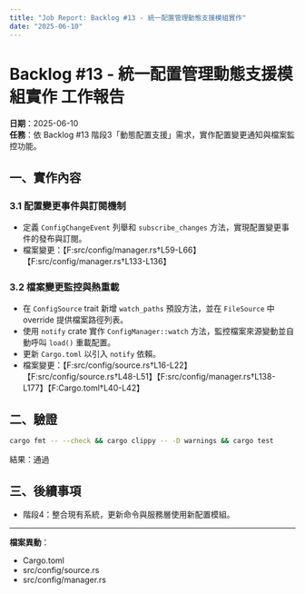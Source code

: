 ```yaml
---
title: "Job Report: Backlog #13 - 統一配置管理動態支援模組實作"
date: "2025-06-10"
---
```


# Backlog #13 - 統一配置管理動態支援模組實作 工作報告

**日期**：2025-06-10  
**任務**：依 Backlog #13 階段3「動態配置支援」需求，實作配置變更通知與檔案監控功能。

## 一、實作內容

### 3.1 配置變更事件與訂閱機制
- 定義 `ConfigChangeEvent` 列舉和 `subscribe_changes` 方法，實現配置變更事件的發布與訂閱。
- 檔案變更：【F:src/config/manager.rs†L59-L66】【F:src/config/manager.rs†L133-L136】

### 3.2 檔案變更監控與熱重載
- 在 `ConfigSource` trait 新增 `watch_paths` 預設方法，並在 `FileSource` 中 override 提供檔案路徑列表。
- 使用 `notify` crate 實作 `ConfigManager::watch` 方法，監控檔案來源變動並自動呼叫 `load()` 重載配置。
- 更新 `Cargo.toml` 以引入 `notify` 依賴。
- 檔案變更：【F:src/config/source.rs†L16-L22】【F:src/config/source.rs†L48-L51】【F:src/config/manager.rs†L138-L177】【F:Cargo.toml†L40-L42】

## 二、驗證
```bash
cargo fmt -- --check && cargo clippy -- -D warnings && cargo test
```

結果：通過

## 三、後續事項
- 階段4：整合現有系統，更新命令與服務層使用新配置模組。

---
**檔案異動**：
- Cargo.toml
- src/config/source.rs
- src/config/manager.rs
